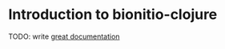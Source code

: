 # Introduction to bionitio-clojure

TODO: write [great documentation](http://jacobian.org/writing/what-to-write/)
